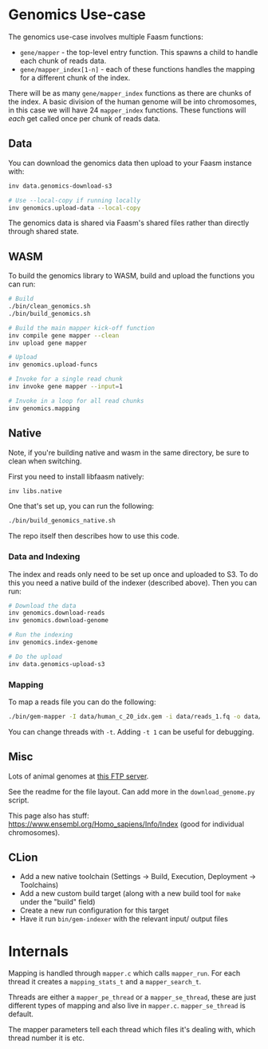 # Genomics Use-case

The genomics use-case involves multiple Faasm functions:

- `gene/mapper` - the top-level entry function. This spawns a child to handle
  each chunk of reads data.
- `gene/mapper_index[1-n]` - each of these functions handles the mapping for a
  different chunk of the index.

There will be as many `gene/mapper_index` functions as there are chunks of the
index. A basic division of the human genome will be into chromosomes, in this
case we will have 24 `mapper_index` functions. These functions will _each_ get
called once per chunk of reads data.

## Data

You can download the genomics data then upload to your Faasm instance with:

```bash
inv data.genomics-download-s3

# Use --local-copy if running locally
inv genomics.upload-data --local-copy
```

The genomics data is shared via Faasm's shared files rather than directly
through shared state.

## WASM

To build the genomics library to WASM, build and upload the functions you can
run:

```bash
# Build
./bin/clean_genomics.sh
./bin/build_genomics.sh

# Build the main mapper kick-off function
inv compile gene mapper --clean
inv upload gene mapper

# Upload
inv genomics.upload-funcs

# Invoke for a single read chunk
inv invoke gene mapper --input=1

# Invoke in a loop for all read chunks
inv genomics.mapping
```

## Native

Note, if you're building native and wasm in the same directory, be sure to clean
when switching.

First you need to install libfaasm natively:

```bash
inv libs.native
```

One that's set up, you can run the following:

```bash
./bin/build_genomics_native.sh
```

The repo itself then describes how to use this code.

### Data and Indexing

The index and reads only need to be set up once and uploaded to S3. To do this
you need a native build of the indexer (described above). Then you can run:

```bash
# Download the data
inv genomics.download-reads
inv genomics.download-genome

# Run the indexing
inv genomics.index-genome

# Do the upload
inv data.genomics-upload-s3
```

### Mapping

To map a reads file you can do the following:

```bash
./bin/gem-mapper -I data/human_c_20_idx.gem -i data/reads_1.fq -o data/my_output.sam
```

You can change threads with `-t`. Adding `-t 1` can be useful for debugging.

## Misc

Lots of animal genomes at [this FTP
server](ftp://ftp-trace.ncbi.nih.gov/genomes/).

See the readme for the file layout. Can add more in the `download_genome.py`
script.

This page also has stuff: https://www.ensembl.org/Homo_sapiens/Info/Index (good
for individual chromosomes).

## CLion

- Add a new native toolchain (Settings -> Build, Execution, Deployment -> Toolchains)
- Add a new custom build target (along with a new build tool for `make` under the "build" field)
- Create a new run configuration for this target
- Have it run `bin/gem-indexer` with the relevant input/ output files

# Internals

Mapping is handled through `mapper.c` which calls `mapper_run`. For each thread
it creates a `mapping_stats_t` and a `mapper_search_t`.

Threads are either a `mapper_pe_thread` or a `mapper_se_thread`, these are just
different types of mapping and also live in `mapper.c`. `mapper_se_thread` is
default.

The mapper parameters tell each thread which files it's dealing with, which
thread number it is etc.

